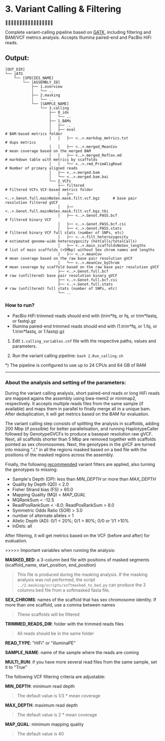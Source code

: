 # 3. Variant Calling & Filtering
🧬🧐🧬🧐🧬🧐🧬🧐🧬🧐🧬🧐🧬🧐🧬🧐🧬

Complete variant-calling pipeline based on [GATK](https://gatk.broadinstitute.org/hc/en-us), including filtering and BAM/VCF metrics analysis. Accepts Illumina paired-end and PacBio HiFi reads.


## Output:
```
[OUT_DIR]
└── jATG
    └── [SPECIES_NAME]
        └── [ASSEMBLY_ID]
            ├── 1.overview
            │   └── ..
            ├── 2.masking
            │   └── ..
            └── [SAMPLE_NAME]
                └── 3.calling
                    ├── 0_idx
                    │   └── ..
                    ├── 1_BAMs
                    │   ├── ..
                    │   ├── eval                                                 # BAM-based metrics folder
                    │   │   ├── <..>.markdup_metrics.txt                         # dups metrics
                    │   │   ├── <..>.merged_MeanCov                              # mean coverage based on the merged BAM
                    │   │   ├── <..>.merged_RefCov.md                            # markdown table with metrics by scaffolds
                    │   │   └── <..>.rmd_PrimAligRead                            # Number of primary aligned reads
                    │   ├── <..>.merged.bam
                    │   └── <..>.merged.bam.bai
                    └── 2_VCFs
                        ├── filtered                                             # Filtered VCFs VCF-based metrics folder
                        │   ├── <..>.Genot.full.mainNoSex.mask.filt.vcf.bgz      # base pair resolution filtered gVCF
                        │   ├── <..>.Genot.full.mainNoSex.mask.filt.vcf.bgz.tbi
                        │   ├── <..>.Genot.PASS.bcf                              # filtered binary VCF
                        │   ├── <..>.Genot.PASS.bcf.csi
                        │   ├── <..>.Genot.PASS.stats                            # filtered binary VCF full stats (number of SNPs, etc)
                        │   ├── <..>.filt_heterozygosity                         # estimated genome-wide heterozygosity (hetCalls/totalCalls)
                        │   ├── <..>.main_scaffoldsNoSex_lengths                 # list of main scaffolds (>5Mbp) without Sex chrom names and lengths
                        │   ├── <..>.meanCov                                     # mean coverage based on the raw base pair resolution gVCF
                        │   └── <..>.meanCov_byChrom                             # mean coverage by scaffold based on the raw base pair resolution gVCF
                        ├── <..>.Genot.full.bcf                                  # raw (unfiltered) base pair resolution binary gVCF
                        ├── <..>.Genot.full.bcf.csi
                        ├── <..>.Genot.full.stats                                # raw (unfiltered) full stats (number of SNPs, etc)
                        └── ..
```

### How to run?

* PacBio HiFi trimmed reads should end with (trim\*fq, or fq, or trim\*fastq, or fastq).gz
* Illumina paired-end trimmed reads should end with (1.trim\*fq, or 1.fq, or 1.trim\*fastq, or 1.fastq).gz

1) Edit `1.calling_variables.cnf` file with the respective paths, values and parameters.

2) Run the variant calling pipeline: `bash 2.Run_calling.sh`

\*) The pipeline is configured to use up to 24 CPUs and 64 GB of RAM

---
### About the analysis and setting of the parameters:

During the variant calling analysis, short paired-end reads or long HiFi reads are mapped agains the assembly using bwa-mem2 or minimap2, respectively. 
It accepts multiple reads files from the same sample (if available) and maps them in parallel to finally merge all in a unique bam.
After deduplication, it will get metrics based on the BAM for evaluation.

The variant calling step consists of splitting the analysis in scaffolds, adding 200 Mbp (if possible) for better parallelisation, and running HaplotypeCaller followed by GenotypeGVCFs to produce a basepair resolution raw gVCF. Next, all scaffolds shorter than 5 Mbp are removed together with scaffolds pointed as sex chromosomes.
Next, the genotypes in the gVCF are turned into missing "./." in all the regions masked based on a bed file with the positions of the masked regions across the assembly.

Finally, the following [recommended](https://gatk.broadinstitute.org/hc/en-us/articles/360035890471-Hard-filtering-germline-short-variants) variant filters are applied, also turning the genotypes to missing:

- Sample's Depth (DP): less than *MIN_DEPTH* or more than *MAX_DEPTH*
- Quality by Depth (QD) < 2.0
- Fisher Strand bias (FS) > 60.0
- Mapping Quality (MQ) < *MAP_QUAL*
- MQRankSum < -12.5
- ReadPosRankSum < -8.0; ReadPosRankSum > 8.0
- Symmetric Odds Ratio (SOR) > 3.0
- number of alternate alleles > 1
- Allelic Depth (AD): 0/1 < 20%; 0/1 > 80%; 0/0 or 1/1 >10% 
- InDels: all

After filtering, it will get metrics based on the VCF (before and after) for evaluation.

\>\>\>\>\> Important variables when running the analysis:

**MASKED_BED**: a 3-column bed file with positions of masked segments (scaffold_name, start_position, end_position)
> This file is produced during the masking analysis. If the masking analysis was not performed, the script `../2.masking/scripts/softmasked_to_bed.py` can produce the 3 columns bed file from a softmasked fasta file.

**SEX_CHROMS**: names of the scaffold that has sex chromosome identity. If more than one scaffold, use a comma between names
> These scaffolds will be filtered

**TRIMMED_READS_DIR**: folder with the trimmed reads files
> All reads should be in the same folder

**READ_TYPE**: "HiFi" or "illuminaPE"

**SAMPLE_NAME**: name of the sample where the reads are coming

**MULTI_RUN**: if you have more several read files from the same sample, set it to "True"

The following VCF filtering criteria are adjustable:

**MIN_DEPTH**: minimum read depth
> The default value is 1/3 * mean coverage 

**MAX_DEPTH**: maximum read depth
> The default value is 2 * mean coverage

**MAP_QUAL**: minimum mapping quality
> The default value is 40

